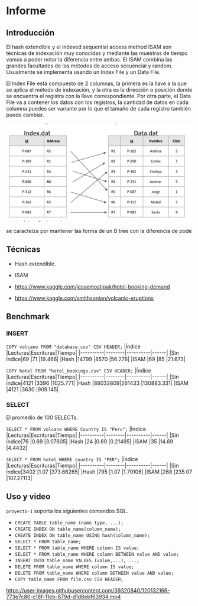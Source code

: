 # Informe

## Introducción

El hash extendible y el indexed sequential access method ISAM son técnicas
de indexación muy conocidas y mediante las muestras de  tiempo vamos a poder notar la diferencia entre ambas.
El ISAM combina las grandes facultades de los métodos de acceso secuencial y random. Usualmente se implementa usando un Index File y un Data File.

El Index File está compuesto de 2 columnas, la primera es la llave a la que 
se aplica el método de indexación, y la otra es la dirección o posición donde se encuentra el registra con la llave correspondiente.
Por otra parte, el Data File va a contener los datos con los registros, la cantidad de datos en cada columna puedes ser variante por lo que el tamaño de cada registro también puede cambiar. 

![Getting Started](./ISAM.JPG)


se caracteiza por mantener las forma de un B tree con la diferencia de pode



## Técnicas

- Hash extendible.
- ISAM

- https://www.kaggle.com/jessemostipak/hotel-booking-demand
- https://www.kaggle.com/smithsonian/volcanic-eruptions

## Benchmark

### INSERT

`COPY volcano FROM "database.csv" CSV HEADER;`
|Índice    |Lecturas|Escrituras|Tiempo|
|----------|--------|----------|------|
|Sin índice|69      |71        |19.466|
|Hash      |14799   |8570      |56.276|
|ISAM      |69      |85        |21.673|


`COPY hotel FROM "hotel_bookings.csv" CSV HEADER;`
|Índice    |Lecturas|Escrituras|Tiempo|
|----------|--------|----------|------|
|Sin índice|4121    |3396      |1025.771|
|Hash      |88032809|261433    |130883.331|
|ISAM      |4121    |3630      |909.145|


### SELECT
El promedio de 100 SELECTs.

`SELECT * FROM volcano WHERE Country IS "Peru";`
|Índice    |Lecturas|Escrituras|Tiempo|
|----------|--------|----------|------|
|Sin índice|76      |0.69      |3.07605|
|Hash      |24      |0.69      |0.21495|
|ISAM      |35      |14.69     |4.4432|


`SELECT * FROM hotel WHERE country IS "PER";`
|Índice    |Lecturas|Escrituras|Tiempo|
|----------|--------|----------|------|
|Sin índice|3402    |1.07      |373.66265|
|Hash      |795     |1.07      |1.79106|
|ISAM      |268     |235.07    |107.27113|


## Uso y video
`proyecto-1` soporta los siguientes comandos SQL.
- `CREATE TABLE table_name (name type, ...);`
- `CREATE INDEX ON table_name(column_name);`
- `CREATE INDEX ON table_name USING hash(column_name);`
- `SELECT * FROM table_name;`
- `SELECT * FROM table_name WHERE column IS value;`
- `SELECT * FROM table_name WHERE column BETWEEN value AND value;`
- `INSERT INTO table_name VALUES (value,...), ...;`
- `DELETE FROM table_name WHERE column IS value;`
- `DELETE FROM table_name WHERE column BETWEEN value AND value;`
- `COPY table_name FROM file.csv CSV HEADER;`

https://user-images.githubusercontent.com/39320840/120132166-773e7c80-c18f-11eb-879d-d1d8ebf63934.mp4
